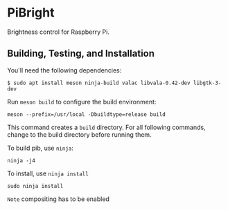 # PiBright
Brightness control for Raspberry Pi.

## Building, Testing, and Installation

You'll need the following dependencies:

```
$ sudo apt install meson ninja-build valac libvala-0.42-dev libgtk-3-dev
```

Run `meson build` to configure the build environment:

    meson --prefix=/usr/local -Dbuildtype=release build
    
This command creates a `build` directory. For all following commands, change to
the build directory before running them.

To build pib, use `ninja`:

    ninja -j4

To install, use `ninja install`

    sudo ninja install

`Note` compositing has to be enabled

